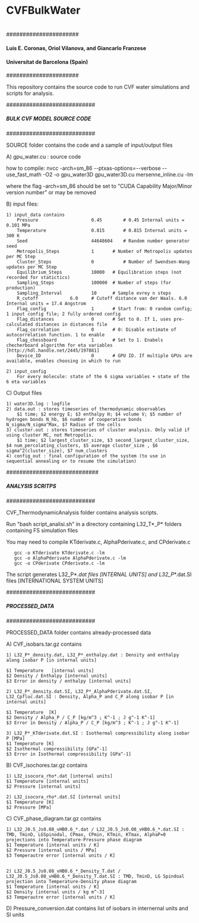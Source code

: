 # CVFBulkWater
#
######################
####
#### Luis E. Coronas, Oriol Vilanova, and Giancarlo Franzese
####
#### Universitat de Barcelona (Spain)
####
######################

This repository contains the source code to run CVF water simulations and scripts for analysis.

###########################
##### BULK CVF MODEL SOURCE CODE
###########################

SOURCE folder contains the code and a sample of input/output files

A) gpu_water.cu : source code

 how to compile: 
 	nvcc -arch=sm_86 --ptxas-options=--verbose --use_fast_math -O2 -o gpu_water3D gpu_water3D.cu mersenne_inline.cu -lm
	
 where the flag -arch=sm_86 should be set to "CUDA Capability Major/Minor version number" or may be removed
	
B) input files:

	1) input_data contains
		Pressure                    0.45    	# 0.45 Internal units = 0.101 MPa
		Temperature                 0.815    	# 0.815 Internal units = 300 K
		Seed                        44648604	# Random number generator seed
		Metropolis_Steps            1		# Number of Metropolis updates per MC Step
		Cluster_Steps               0           # Number of Swendsen-Wang updates per MC Step
		Equilibrium_Steps           10000	# Equilibration steps (not recorded for statictics)
		Sampling_Steps              100000	# Number of steps (for production)
		Sampling_Interval           10		# Sample evrey n steps
		R_cutoff		    6.0		# Cutoff distance van der Waals. 6.0 Internal units = 17.4 Angstrom
		Flag_config                 1		# Start from: 0 random config; 1 input config file; 2 fully ordered config
		Flag_distances              0		# Set to 0. If 1, uses pre-calculated distances in distances file
		Flag_correlation            0		# 0: Disable estimate of autocorrelation function. 1 to enable
		Flag_chessboard             1		# Set to 1. Enabels checherboard algorithm for eta variables [http://hdl.handle.net/2445/197881]
		Device_ID                   0		# GPU ID. If multiple GPUs are available, enables choosing in which to run
		
	2) input_config
		For every molecule: state of the 6 sigma variables + state of the 6 eta variables
		
C) Output files

	1) water3D.log : logfile
	2) data.out : stores timeseries of thermodynamic observables
	    $1 time; $2 energy E; $3 enthalpy H; $4 volume V; $5 number of hydrogen bonds N_hb, $6 number of cooperative bonds N_sigma/N_sigma^Max, $7 Radius of the cells 
	3) cluster.out : stores timeseries of cluster analysis. Only valid if using cluster MC, not Metropolis.
	    $1 time; $2 largest_cluster_size, $3 second_largest_cluster_size, $4 num_percolating_clusters, $5 average cluster_size , $6 sigma^2(cluster_size), $7 num_clusters
	4) config_out : final configuration of the system (to use in sequential annealing or to resume the simulation)

############################
##### ANALYSIS SCRITPS
###########################

CVF_ThermodynamicAnalysis folder contains analysis scripts.
   
Run "bash script_analisi.sh" in a directory containing L32_T*_P* folders containing FS simulation files
   
   You may need to compile KTderivate.c, AlphaPderivate.c, and CPderivate.c
   
	   gcc -o KTderivate KTderivate.c -lm
	   gcc -o AlphaPderivate AlphaPderivate.c -lm
	   gcc -o CPderivate CPderivate.c -lm
            
The script generates L32_P*_*.dat files [INTERNAL UNITS] and L32_P*_*.dat.SI files [INTERNATIONAL SYSTEM UNITS]

###########################
##### PROCESSED_DATA
###########################

PROCESSED_DATA folder contains already-processed data

A) CVF_isobars.tar.gz contains 

	1) L32_P*_density.dat, L32_P*_enthalpy.dat : Density and enthalpy along isobar P [in internal units]

	$1 Temperature   [internal units]
	$2 Density / Enthalpy [internal units]
	$3 Error in density / enthalpy [internal units]

	2) L32_P*_density.dat.SI, L32_P*_AlphaPderivate.dat.SI, L32_Cpfluc.dat.SI : Density, Alpha_P and C_P along isobar P [in internal units]

	$1 Temperature  [K]
	$2 Density / Alpha_P / C_P [kg/m^3 ; K^-1 ; J g^-1 K^-1] 
	$3 Error in Density / Alpha_P / C_P [kg/m^3 ; K^-1 ; J g^-1 K^-1] 

	3) L32_P*_KTderivate.dat.SI : Isothermal compressibility along isobar P [MPa]
	$1 Temperature [K]
	$2 Isothermal compressibility [GPa^-1]
	$3 Error in Isothermal compressibility [GPa^-1]
	
B) CVF_isochores.tar.gz contains 

	1) L32_isocora_rho*.dat [internal units]
	$1 Temperature [internal units]
	$2 Pressure [internal units]
	
	2) L32_isocora_rho*.dat.SI [internal units]
	$1 Temperature [K]
	$2 Pressure [MPa]
	
C) CVF_phase_diagram.tar.gz contains

	1) L32_J0.5_Js0.08_vHB0.6_*.dat / L32_J0.5_Js0.08_vHB0.6_*.dat.SI : TMD, TminD, LGSpinodal, CPmax, CPmin, KTmin, KTmax, AlphaP=0 projections into Temperature-Pressure phase diagram
	$1 Temperature [internal units / K]
	$2 Pressure [internal units / MPa]
	$3 Temperautre error [internal units / K]
	
	
	2) L32_J0.5_Js0.08_vHB0.6_*_Density_T.dat /  L32_J0.5_Js0.08_vHB0.6_*_Density_T.dat.SI : TMD, TminD, LG Spindoal projection into Temperature-Density phase diagram
	$1 Temperature [internal units / K]
	$2 Density [internal units / kg m^-3]
	$3 Temperautre error [internal units / K]

 D) Pressure_conversion.dat contains list of isobars in internernal units and SI units
	
	
